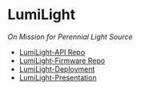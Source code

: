 # LumiLight
*On Mission for Perennial Light Source*
- [LumiLight-API Repo](Flow/Lumi-Flow.svg)
- [LumiLight-Firmware Repo](Flow/Lumi-Flow.svg)
- [LumiLight-Deployment](Flow/Lumi-Flow.svg)
- [LumiLight-Presentation](Flow/Lumi-Flow.svg)

